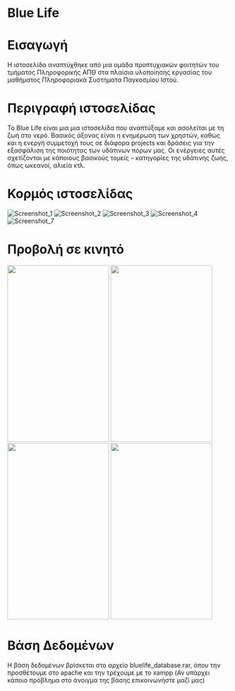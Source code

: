 # Blue Life
# Εισαγωγή
Η ιστοσελίδα αναπτύχθηκε από μια ομάδα προπτυχιακών φοιτητών του τμήματος Πληροφορικής ΑΠΘ στα πλαίσια υλοποίησης εργασίας του μαθήματος Πληροφοριακά Συστήματα Παγκοσμίου Ιστού.

# Περιγραφή ιστοσελίδας
To Blue Life είναι μια μια ιστοσελίδα που αναπτύξαμε και ασολείται με τη ζωή στο νερό. Βασικός άξονας είναι η ενημέρωση των χρηστών, καθώς και η ενεργή συμμετοχή τους σε διάφορα projects και δράσεις για την εξασφάλιση της ποιότητας των υδάτινων πόρων μας. Οι ενέργειες αυτές σχετίζονται με κάποιους βασικούς τομείς – κατηγορίες της υδάτινης ζωής, όπως ωκεανοί, αλιεία κτλ.

# Κορμός ιστοσελίδας
![Screenshot_1](https://user-images.githubusercontent.com/56198786/128641767-374883d2-4626-468c-9f22-81b3e4a1583b.png)
![Screenshot_2](https://user-images.githubusercontent.com/56198786/128641770-1db8d2e4-ea5f-4d77-96bc-b07f632a379e.png)
![Screenshot_3](https://user-images.githubusercontent.com/56198786/128641773-12c5f833-5c05-4f46-9b26-56abd0a3c4d4.png)
![Screenshot_4](https://user-images.githubusercontent.com/56198786/128641777-91a56892-1545-457c-bb32-f6e6b1e3da24.png)
![Screenshot_7](https://user-images.githubusercontent.com/56198786/128641783-f4beee48-86f7-4aeb-82df-4455b0a94f21.png)

# Προβολή σε κινητό <br>
<img src="https://user-images.githubusercontent.com/56134371/128642128-6b3d4d56-1396-43da-a98a-436f067ceddf.png" width="230" height="400"> <img src="https://user-images.githubusercontent.com/56134371/128642136-f5c2ffb0-128c-47c7-998c-f831b2b0472d.png" width="230"  height="400"> 
<img src="https://user-images.githubusercontent.com/56134371/128642143-d14bc65a-a485-43c6-9bf8-a365a3403f1c.png" width="230"  height="400"> 
<img src="https://user-images.githubusercontent.com/56134371/128642134-2b14bf9e-fcb0-4c7c-8af6-196f4a96a03a.png" width="230"  height="400">

# Βάση Δεδομένων
Η βάση δεδομένων βρίσκεται στο αρχείο bluelife_database.rar, όπου την προσθέτουμε στο apache και την τρέχουμε με το xampp (Αν υπάρχει κάποιο πρόβλημα στο άνοιγμα της βάσης επικοινωνήστε μαζί μας)

